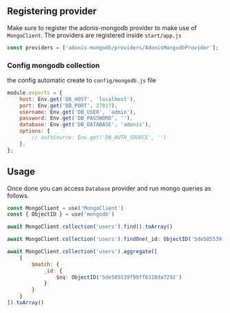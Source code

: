 ## Registering provider

Make sure to register the adonis-mongodb provider to make use of `MongoClient`. The providers are registered inside `start/app.js`

```js
const providers = ['adonis-mongodb/providers/AdonisMongodbProvider'];
```

### Config mongodb collection

the config automatic create to `config/mongodb.js` file

```js
module.exports = {
    host: Env.get('DB_HOST', 'localhost'),
    port: Env.get('DB_PORT', 27017),
    username: Env.get('DB_USER', 'admin'),
    password: Env.get('DB_PASSWORD', ''),
    database: Env.get('DB_DATABASE', 'adonis'),
    options: {
        // authSource: Env.get('DB_AUTH_SOURCE', '')
    },
};
```

## Usage

Once done you can access `Database` provider and run mongo queries as follows.

```js
const MongoClient = use('MongoClient')
const { ObjectID } = use('mongodb')

await MongoClient.collection('users').find().toArray()

await MongoClient.collection('users').findOne(_id: ObjectID('5de505539f99ff6318da7292'))

await MongoClient.collection('users').aggregate([
    {
        $match: {
            _id: {
                $eq: ObjectID('5de505539f99ff6318da7292')
            }
        }
    }
]).toArray()
```